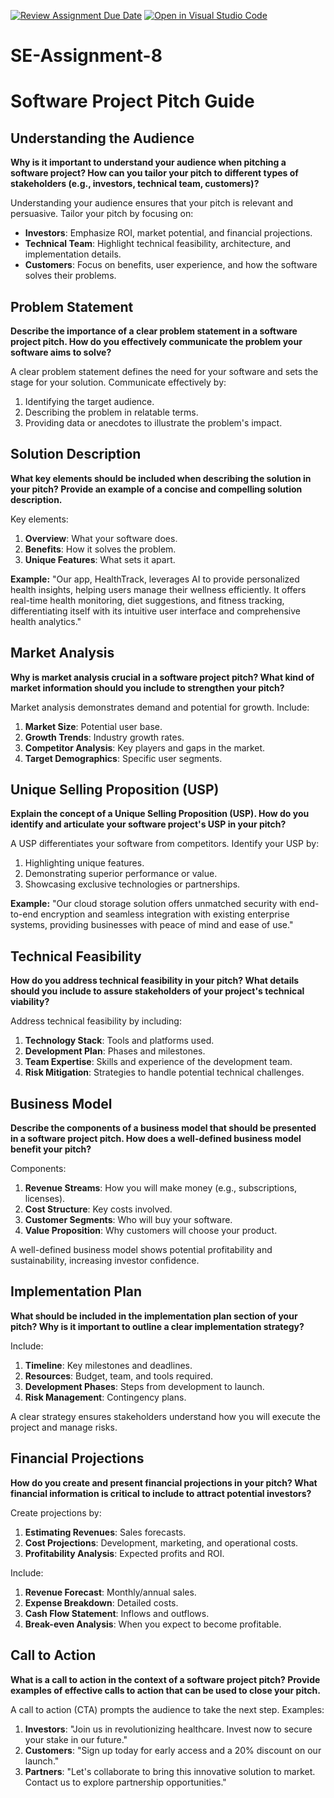 [![Review Assignment Due Date](https://classroom.github.com/assets/deadline-readme-button-22041afd0340ce965d47ae6ef1cefeee28c7c493a6346c4f15d667ab976d596c.svg)](https://classroom.github.com/a/4bgukiqw)
[![Open in Visual Studio Code](https://classroom.github.com/assets/open-in-vscode-2e0aaae1b6195c2367325f4f02e2d04e9abb55f0b24a779b69b11b9e10269abc.svg)](https://classroom.github.com/online_ide?assignment_repo_id=15381152&assignment_repo_type=AssignmentRepo)

# SE-Assignment-8

# Software Project Pitch Guide

## Understanding the Audience

**Why is it important to understand your audience when pitching a software project? How can you tailor your pitch to different types of stakeholders (e.g., investors, technical team, customers)?**

Understanding your audience ensures that your pitch is relevant and persuasive. Tailor your pitch by focusing on:

- **Investors**: Emphasize ROI, market potential, and financial projections.
- **Technical Team**: Highlight technical feasibility, architecture, and implementation details.
- **Customers**: Focus on benefits, user experience, and how the software solves their problems.

## Problem Statement

**Describe the importance of a clear problem statement in a software project pitch. How do you effectively communicate the problem your software aims to solve?**

A clear problem statement defines the need for your software and sets the stage for your solution. Communicate effectively by:

1. Identifying the target audience.
2. Describing the problem in relatable terms.
3. Providing data or anecdotes to illustrate the problem's impact.

## Solution Description

**What key elements should be included when describing the solution in your pitch? Provide an example of a concise and compelling solution description.**

Key elements:

1. **Overview**: What your software does.
2. **Benefits**: How it solves the problem.
3. **Unique Features**: What sets it apart.

**Example:**
"Our app, HealthTrack, leverages AI to provide personalized health insights, helping users manage their wellness efficiently. It offers real-time health monitoring, diet suggestions, and fitness tracking, differentiating itself with its intuitive user interface and comprehensive health analytics."

## Market Analysis

**Why is market analysis crucial in a software project pitch? What kind of market information should you include to strengthen your pitch?**

Market analysis demonstrates demand and potential for growth. Include:

1. **Market Size**: Potential user base.
2. **Growth Trends**: Industry growth rates.
3. **Competitor Analysis**: Key players and gaps in the market.
4. **Target Demographics**: Specific user segments.

## Unique Selling Proposition (USP)

**Explain the concept of a Unique Selling Proposition (USP). How do you identify and articulate your software project's USP in your pitch?**

A USP differentiates your software from competitors. Identify your USP by:

1. Highlighting unique features.
2. Demonstrating superior performance or value.
3. Showcasing exclusive technologies or partnerships.

**Example:**
"Our cloud storage solution offers unmatched security with end-to-end encryption and seamless integration with existing enterprise systems, providing businesses with peace of mind and ease of use."

## Technical Feasibility

**How do you address technical feasibility in your pitch? What details should you include to assure stakeholders of your project's technical viability?**

Address technical feasibility by including:

1. **Technology Stack**: Tools and platforms used.
2. **Development Plan**: Phases and milestones.
3. **Team Expertise**: Skills and experience of the development team.
4. **Risk Mitigation**: Strategies to handle potential technical challenges.

## Business Model

**Describe the components of a business model that should be presented in a software project pitch. How does a well-defined business model benefit your pitch?**

Components:

1. **Revenue Streams**: How you will make money (e.g., subscriptions, licenses).
2. **Cost Structure**: Key costs involved.
3. **Customer Segments**: Who will buy your software.
4. **Value Proposition**: Why customers will choose your product.

A well-defined business model shows potential profitability and sustainability, increasing investor confidence.

## Implementation Plan

**What should be included in the implementation plan section of your pitch? Why is it important to outline a clear implementation strategy?**

Include:

1. **Timeline**: Key milestones and deadlines.
2. **Resources**: Budget, team, and tools required.
3. **Development Phases**: Steps from development to launch.
4. **Risk Management**: Contingency plans.

A clear strategy ensures stakeholders understand how you will execute the project and manage risks.

## Financial Projections

**How do you create and present financial projections in your pitch? What financial information is critical to include to attract potential investors?**

Create projections by:

1. **Estimating Revenues**: Sales forecasts.
2. **Cost Projections**: Development, marketing, and operational costs.
3. **Profitability Analysis**: Expected profits and ROI.

Include:

1. **Revenue Forecast**: Monthly/annual sales.
2. **Expense Breakdown**: Detailed costs.
3. **Cash Flow Statement**: Inflows and outflows.
4. **Break-even Analysis**: When you expect to become profitable.

## Call to Action

**What is a call to action in the context of a software project pitch? Provide examples of effective calls to action that can be used to close your pitch.**

A call to action (CTA) prompts the audience to take the next step. Examples:

1. **Investors**: "Join us in revolutionizing healthcare. Invest now to secure your stake in our future."
2. **Customers**: "Sign up today for early access and a 20% discount on our launch."
3. **Partners**: "Let's collaborate to bring this innovative solution to market. Contact us to explore partnership opportunities."
